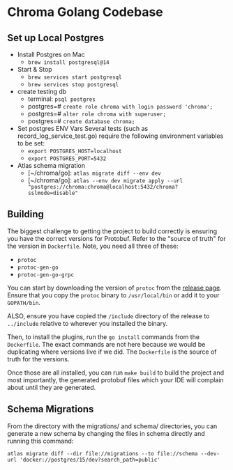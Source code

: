 # Chroma Golang Codebase

## Set up Local Postgres

- Install Postgres on Mac
  - `brew install postgresql@14`
- Start & Stop
  - `brew services start postgresql`
  - `brew services stop postgresql`
- create testing db
  - terminal: `psql postgres`
  - postgres=# `create role chroma with login password 'chroma';`
  - postgres=# `alter role chroma with superuser;`
  - postgres=# `create database chroma;`
- Set postgres ENV Vars
    Several tests (such as record_log_service_test.go) require the following environment variables to be set:
  - `export POSTGRES_HOST=localhost`
  - `export POSTGRES_PORT=5432`
- Atlas schema migration
  - [~/chroma/go]: `atlas migrate diff --env dev`
  - [~/chroma/go]: `atlas --env dev migrate apply --url "postgres://chroma:chroma@localhost:5432/chroma?sslmode=disable"`

## Building

The biggest challenge to getting the project to build correctly is ensuring you have the correct versions for Protobuf. Refer to the "source of truth" for the version in `Dockerfile`. Note, you need all three of these:

- `protoc`
- `protoc-gen-go`
- `protoc-gen-go-grpc`

You can start by downloading the version of `protoc` from the [release page](https://github.com/protocolbuffers/protobuf/releases). Ensure that you copy the `protoc` binary to `/usr/local/bin` or add it to your `GOPATH/bin`.

ALSO, ensure you have copied the `/include` directory of the release to `../include` relative to wherever you installed the binary.

Then, to install the plugins, run the `go install` commands from the `Dockerfile`. The exact commands are not here because we would be duplicating where versions live if we did. The `Dockerfile` is the source of truth for the versions.

Once those are all installed, you can run `make build` to build the project and most importantly, the generated protobuf files which your IDE will complain about until they are generated.

## Schema Migrations

From the directory with the migrations/ and schema/ directories, you can generate a new schema by
changing the files in schema directly and running this command:

```
atlas migrate diff --dir file://migrations --to file://schema --dev-url 'docker://postgres/15/dev?search_path=public'
```
